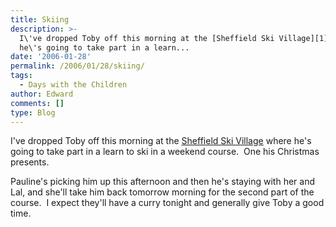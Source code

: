 ```yaml
---
title: Skiing
description: >-
  I\'ve dropped Toby off this morning at the [Sheffield Ski Village][1] where
  he\'s going to take part in a learn...
date: '2006-01-28'
permalink: /2006/01/28/skiing/
tags:
  - Days with the Children
author: Edward
comments: []
type: Blog
---
```


I\'ve dropped Toby off this morning at the [Sheffield Ski Village][1]
where he\'s going to take part in a learn to ski in a weekend course. 
One his Christmas presents.

Pauline\'s picking him up this afternoon and then he\'s staying with her
and Lal, and she\'ll take him back tomorrow morning for the second part
of the course.  I expect they\'ll have a curry tonight and generally
give Toby a good time.



[1]: https://www.sheffieldskivillage.co.uk/
